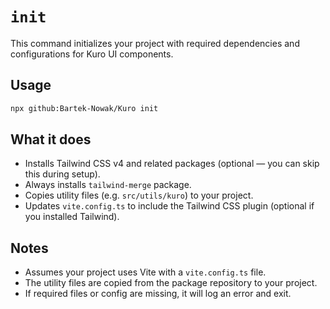 # `init`

This command initializes your project with required dependencies and configurations for Kuro UI components.

## Usage

```bash
npx github:Bartek-Nowak/Kuro init
```

## What it does

- Installs Tailwind CSS v4 and related packages (optional — you can skip this during setup).
- Always installs `tailwind-merge` package.
- Copies utility files (e.g. `src/utils/kuro`) to your project.
- Updates `vite.config.ts` to include the Tailwind CSS plugin (optional if you installed Tailwind).

## Notes

- Assumes your project uses Vite with a `vite.config.ts` file.
- The utility files are copied from the package repository to your project.
- If required files or config are missing, it will log an error and exit.

